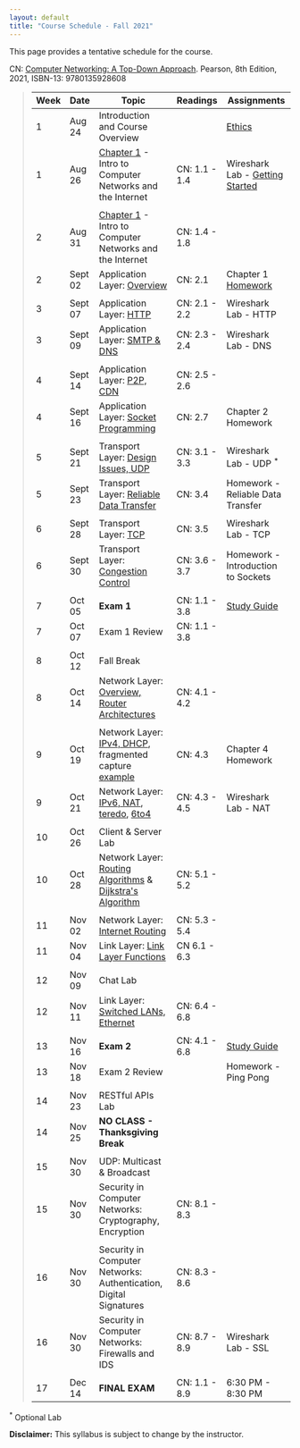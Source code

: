 ```yaml
---
layout: default
title: "Course Schedule - Fall 2021"
---
```


This page provides a tentative schedule for the course.

CN: [Computer Networking: A Top-Down Approach](https://www.pearson.com/us/higher-education/program/Kurose-Pearson-e-Text-Computer-Networking-Access-Card-8th-Edition/PGM2877610.html). Pearson, 8th Edition, 2021, ISBN-13: 9780135928608


>  Week    | Date     | Topic        | Readings   | Assignments                                  
> -------- | -------- | ------------ | ---------- | -------------------------------------
> 1 | Aug 24 | Introduction and Course Overview | | [Ethics](../assign/assignment01.html)
> 1 | Aug 26 | [Chapter 1](slides/chapter_1.pdf) - Intro to Computer Networks and the Internet | CN: 1.1 - 1.4 | Wireshark Lab - [Getting Started](../labs/files/Wireshark_Intro_v8.1.pdf)
> | | | |
> 2  | Aug 31 | [Chapter 1](slides/chapter_1.pdf) - Intro to Computer Networks and the Internet | CN: 1.4 - 1.8 |
> 2  | Sept 02 | Application Layer: [Overview](slides/chapter_2.pdf) | CN: 2.1 | Chapter 1 [Homework](../assign/homework1.html)
> | | | |
> 3  | Sept 07 | Application Layer: [HTTP](slides/chapter_2.pdf) | CN: 2.1 - 2.2 | Wireshark Lab - HTTP
> 3  | Sept 09 | Application Layer: [SMTP & DNS](slides/chapter_2.pdf) | CN: 2.3 - 2.4 | Wireshark Lab - DNS
> | | | |
> 4  | Sept 14 | Application Layer: [P2P, CDN](slides/chapter_2.pdf) | CN: 2.5 - 2.6 |
> 4  | Sept 16 | Application Layer: [Socket Programming](slides/chapter_2.pdf) | CN: 2.7 | Chapter 2 Homework
> | | | |
> 5  | Sept 21 | Transport Layer: [Design Issues, UDP](slides/chapter_3.pdf) | CN: 3.1 - 3.3 | Wireshark Lab - UDP <sup>*</sup>
> 5  | Sept 23 | Transport Layer: [Reliable Data Transfer](slides/chapter_3.pdf) | CN: 3.4 | Homework - Reliable Data Transfer
> | | |
> 6  | Sept 28 | Transport Layer: [TCP](slides/chapter_3.pdf) | CN: 3.5 | Wireshark Lab - TCP
> 6  | Sept 30 | Transport Layer: [Congestion Control](slides/chapter_3.pdf) | CN: 3.6 - 3.7 |  Homework - Introduction to Sockets
> | | | |
> 7  | Oct 05 | **Exam 1** | CN: 1.1 - 3.8 | [Study Guide](../exams/exam1_study_guide.html)
> 7  | Oct 07 | Exam 1 Review | CN: 1.1 - 3.8 |
> | | | |
> 8  | Oct 12 | Fall Break |
> 8  | Oct 14 | Network Layer: [Overview, Router Architectures](slides/chapter_4.pdf) | CN: 4.1 - 4.2 |
> | | | |
> 9  | Oct 19 | Network Layer: [IPv4, DHCP](slides/chapter_4.pdf), fragmented capture [example](files\mtu.pcapng) | CN: 4.3 | Chapter 4 Homework
> 9  | Oct 21 | Network Layer: [IPv6, NAT](slides/chapter_4.pdf), [teredo](files\teredo.pcap), [6to4](files\6to4.pcap) | CN: 4.3 - 4.5 | Wireshark Lab - NAT
> | | | |
> 10  | Oct 26 | Client & Server Lab | |  
> 10 | Oct 28 | Network Layer: [Routing Algorithms](slides/chapter_5.pdf) & [Dijkstra's Algorithm](slides/dijkstra_algorithm.pdf) | CN: 5.1 - 5.2 |
> | | | |
> 11 | Nov 02 | Network Layer: [Internet Routing](slides/chapter_5.pdf) | CN: 5.3 - 5.4 |
> 11 | Nov 04 | Link Layer: [Link Layer Functions](slides/chapter_6.pdf) | CN 6.1 - 6.3 |
> | | | |
> 12 | Nov 09 | Chat Lab | |
> 12 | Nov 11 | Link Layer: [Switched LANs, Ethernet](slides/chapter_6.pdf) | CN: 6.4 - 6.8 |
> | | | |
> 13 | Nov 16 | **Exam 2** | CN: 4.1 - 6.8 | [Study Guide](../exams/exam2_study_guide.html)
> 13 | Nov 18 | Exam 2 Review | | Homework - Ping Pong
> | | | |
> 14 | Nov 23 |  RESTful APIs Lab |
> 14 | Nov 25 | **NO CLASS - Thanksgiving Break**
> | | | |
> 15 | Nov 30 | UDP: Multicast & Broadcast | |
> 15 | Nov 30 | Security in Computer Networks: Cryptography, Encryption | CN: 8.1 - 8.3 |
> | | | |
> 16 | Nov 30 | Security in Computer Networks: Authentication, Digital Signatures | CN: 8.3 - 8.6 |
> 16 | Nov 30 | Security in Computer Networks: Firewalls and IDS | CN: 8.7 - 8.9 | Wireshark Lab - SSL
> | | | |
> 17 | Dec 14 | **FINAL EXAM** | CN: 1.1 - 8.9 | 6:30 PM - 8:30 PM

<sup>*</sup> Optional Lab

**Disclaimer:** This syllabus is subject to change by the instructor.
